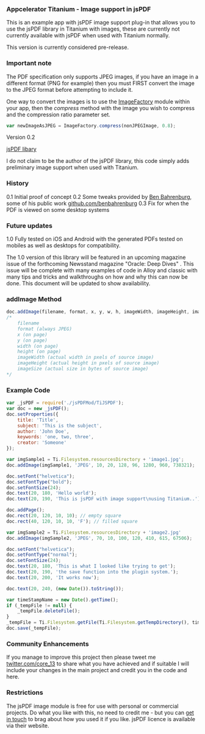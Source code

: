 ### Appcelerator Titanium - Image support in jsPDF ###

This is an example app with jsPDF image support plug-in that allows you to use the jsPDF library in Titanium with images, these are currently not currently available with jsPDF when used with Titanium normally.

This version is currently considered pre-release.

### Important note ###

The PDF specification only supports JPEG images, if you have an image in a different format (PNG for example) then you must FIRST convert the image to the JPEG format before attempting to include it.

One way to convert the images is to use the [ImageFactory](https://github.com/appcelerator-modules/ti.imagefactory) module within your app, then the *compress* method with the image you wish to compress and the compression ratio parameter set.

```javascript
var newImageAsJPEG = ImageFactory.compress(nonJPEGImage, 0.8);
```

Version 0.2

[jsPDF libary](http://parall.ax/products/jspdf) 

I do not claim to be the author of the jsPDF library, this code simply adds preliminary image support when used with Titanium.

### History ###

0.1 Initial proof of concept
0.2 Some tweaks provided by [Ben Bahrenburg](http://bahrenburgs.com/), some of his public work [github.com/benbahrenburg](https://github.com/benbahrenburg)
0.3 Fix for when the PDF is viewed on some desktop systems

### Future updates ###

1.0 Fully tested on iOS and Android with the generated PDFs tested on mobiles as well as desktops for compatibility. 

The 1.0 version of this library will be featured in an upcoming magazine issue of the forthcoming Newsstand magazine "Oracle: Deep Dives" .  This issue will be complete with many examples of code in Alloy and classic with many tips and tricks and walkthroughs on how and why this can now be done.  This document will be updated to show availability.

### addImage Method ###

```javascript
doc.addImage(filename, format, x, y, w, h, imageWidth, imageHeight, imageSize);
/*
    filename
    format (always JPEG)
    x (on page)
    y (on page)
    width (on page)
    height (on page)
    imageWidth (actual width in pxels of source image)
    imageHeight (actual height in pxels of source image)
    imageSize (actual size in bytes of source image)
*/


```

### Example Code ###

```javascript
var _jsPDF = require('./jsPDFMod/TiJSPDF');
var doc = new _jsPDF();
doc.setProperties({
    title: 'Title',
    subject: 'This is the subject',		
    author: 'John Doe',
    keywords: 'one, two, three',
    creator: 'Someone'
});

var imgSample1 = Ti.Filesystem.resourcesDirectory + 'image1.jpg';
doc.addImage(imgSample1, 'JPEG', 10, 20, 128, 96, 1280, 960, 738321);

doc.setFont("helvetica");
doc.setFontType("bold");
doc.setFontSize(24);
doc.text(20, 180, 'Hello world');
doc.text(20, 190, 'This is jsPDF with image support\nusing Titanium..');

doc.addPage();
doc.rect(20, 120, 10, 10); // empty square
doc.rect(40, 120, 10, 10, 'F'); // filled square

var imgSample2 = Ti.Filesystem.resourcesDirectory + 'image2.jpg'
doc.addImage(imgSample2, 'JPEG', 70, 10, 100, 120, 410, 615, 67506);

doc.setFont("helvetica");
doc.setFontType("normal");
doc.setFontSize(24);
doc.text(20, 180, 'This is what I looked like trying to get');
doc.text(20, 190, 'the save function into the plugin system.');
doc.text(20, 200, 'It works now');

doc.text(20, 240, (new Date()).toString());

var timeStampName = new Date().getTime();
if (_tempFile != null) {
    _tempFile.deleteFile();
}
_tempFile = Ti.Filesystem.getFile(Ti.Filesystem.getTempDirectory(), timeStampName + '.pdf');			
doc.save(_tempFile);

```

### Community Enhancements ###

If you manage to improve this project then please tweet me [twitter.com/core_13](twitter.com/core_13) to share what you have achieved and if suitable I will include your changes in the main project and credit you in the code and here.

### Restrictions ###

The jsPDF image module is free for use with personal or commercial projects.
Do what you like with this, no need to credit me - but you can [get in touch](http://core13.co.uk/contact/) to brag about how you used it if you like.
jsPDF licence is available via their website.
